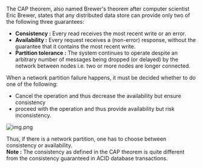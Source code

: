 The CAP theorem, also named Brewer's theorem after computer scientist Eric Brewer, states that any distributed data store can provide only two of the following three guarantees:  
- __Consistency :__ Every read receives the most recent write or an error.  
- __Availability :__ Every request receives a (non-error) response, without the guarantee that it contains the most recent write.  
- __Partition tolerance :__ The system continues to operate despite an arbitrary number of messages being dropped (or delayed) by the network between nodes i.e. two or more nodes are longer connected.  

When a network partition failure happens, it must be decided whether to do one of the following:
- Cancel the operation and thus decrease the availability but ensure consistency
- proceed with the operation and thus provide availability but risk inconsistency.  

![img.png](images/CAP.png)

Thus, if there is a network partition, one has to choose between consistency or availability.  
__Note :__  The consistency as defined in the CAP theorem is quite different from the consistency guaranteed in ACID database transactions.